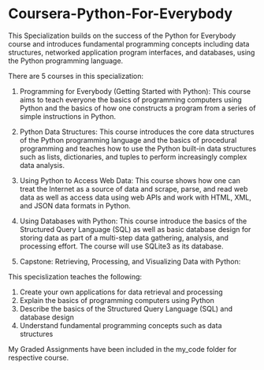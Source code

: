 # Coursera-Python-For-Everybody
This Specialization builds on the success of the Python for Everybody course and introduces fundamental programming concepts including data structures, networked application program interfaces, and databases, using the Python programming language. 

There are 5 courses in this specialization:

1) Programming for Everybody (Getting Started with Python):
   This course aims to teach everyone the basics of programming computers using Python and the basics of how one constructs a                program from a series of simple instructions in Python.

2) Python Data Structures:
   This course introduces the core data structures of the Python programming language and the basics of procedural programming and teaches    how to use the Python built-in data structures such as lists, dictionaries, and tuples to perform increasingly complex data analysis. 

3) Using Python to Access Web Data:
   This course shows how one can treat the Internet as a source of data and scrape, parse, and read web data as well as access data using
   web APIs and work with HTML, XML, and JSON data formats in Python.

4) Using Databases with Python:
   This course introduce the basics of the Structured Query Language (SQL) as well as basic database design for storing data as part of a    multi-step data gathering, analysis, and processing effort. The course will use SQLite3 as its database.

5) Capstone: Retrieving, Processing, and Visualizing Data with Python:


This specislization teaches the following:

1) Create your own applications for data retrieval and processing
2) Explain the basics of programming computers using Python
3) Describe the basics of the Structured Query Language (SQL) and database design
4) Understand fundamental programming concepts such as data structures

My Graded Assignments have been included in the my_code folder for respective course.
